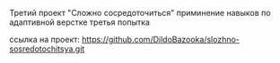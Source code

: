Третий проект "Сложно сосредоточиться" приминение навыков по адаптивной верстке
третья попытка

ссылка на проект: https://github.com/DildoBazooka/slozhno-sosredotochitsya.git